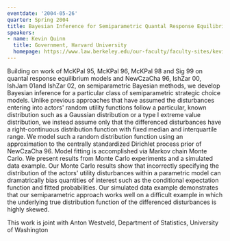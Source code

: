 ```yaml
---
eventdate: '2004-05-26'
quarter: Spring 2004
title: Bayesian Inference for Semiparametric Quantal Response Equilibrium Models
speakers:
- name: Kevin Quinn
  title: Government, Harvard University
  homepage: https://www.law.berkeley.edu/our-faculty/faculty-sites/kevin-m-quinn/
---
```

Building on work of McKPal 95, McKPal 96, McKPal 98 and Sig 99 on quantal response equilibrium models and NewCzaCha 96, IshZar 00, IshJam 01and IshZar 02, on semiparametric Bayesian methods, we develop Bayesian inference for a particular class of semiparametric strategic choice models. Unlike previous approaches that have assumed the disturbances entering into actors' random utility functions follow a particular, known distribution such as a Gaussian distribution or a type I extreme value distribution, we instead assume only that the differenced disturbances have a right-continuous distribution function with fixed median and interquartile range. We model such a random distribution function using an approximation to the centrally standardized Dirichlet process prior of NewCzaCha 96. Model fitting is accomplished via Markov chain Monte Carlo. We present results from Monte Carlo experiments and a simulated data example. Our Monte Carlo results show that incorrectly specifying the distribution of the actors' utility disturbances within a parametric model can dramatrically bias quantities of interest such as the conditional expectation function and fitted probabilities. Our simulated data example demonstrates that our semiparametric approach works well on a difficult example in which the underlying true distribution function of the differenced disturbances is highly skewed.

This work is joint with Anton Westveld, Department of Statistics, University of Washington